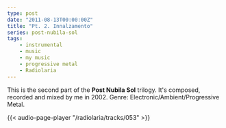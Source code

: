```yaml
---
type: post
date: "2011-08-13T00:00:00Z"
title: "Pt. 2. Innalzamento"
series: post-nubila-sol
tags:
    - instrumental
    - music
    - my music
    - progressive metal
    - Radiolaria
---
```


This is the second part of the **Post Nubila Sol** trilogy. It's composed, recorded and mixed by me in 2002. Genre: Electronic/Ambient/Progressive Metal.

<!--more-->

{{< audio-page-player "/radiolaria/tracks/053" >}}
